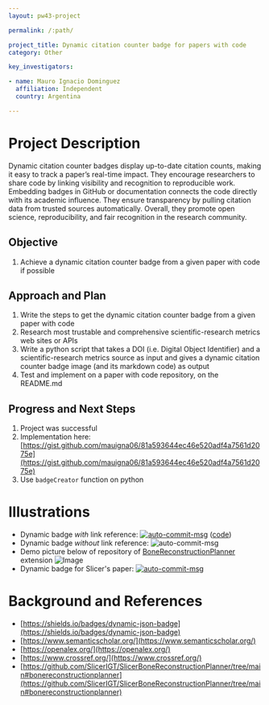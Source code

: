 ```yaml
---
layout: pw43-project

permalink: /:path/

project_title: Dynamic citation counter badge for papers with code
category: Other

key_investigators:

- name: Mauro Ignacio Dominguez
  affiliation: Independent
  country: Argentina

---
```


# Project Description

<!-- Add a short paragraph describing the project. -->


Dynamic citation counter badges display up-to-date citation counts, making it easy to track a paper’s real-time impact. They encourage researchers to share code by linking visibility and recognition to reproducible work. Embedding badges in GitHub or documentation connects the code directly with its academic influence. They ensure transparency by pulling citation data from trusted sources automatically. Overall, they promote open science, reproducibility, and fair recognition in the research community.



## Objective

<!-- Describe here WHAT you would like to achieve (what you will have as end result). -->


1. Achieve a dynamic citation counter badge from a given paper with code if possible 



## Approach and Plan

<!-- Describe here HOW you would like to achieve the objectives stated above. -->


1. Write the steps to get the dynamic citation counter badge from a given paper with code
2. Research most trustable and comprehensive scientific-research metrics web sites or APIs
3. Write a python script that takes a DOI (i.e. Digital Object Identifier) and a scientific-research metrics source as input and gives a dynamic citation counter badge image (and its markdown code) as output
4. Test and implement on a paper with code repository, on the README.md



## Progress and Next Steps

<!-- Update this section as you make progress, describing of what you have ACTUALLY DONE.
     If there are specific steps that you could not complete then you can describe them here, too. -->


1. Project was successful 
2. Implementation here:
[https://gist.github.com/mauigna06/81a593644ec46e520adf4a7561d2075e](https://gist.github.com/mauigna06/81a593644ec46e520adf4a7561d2075e)
3. Use `badgeCreator` function on python



# Illustrations

<!-- Add pictures and links to videos that demonstrate what has been accomplished. -->


- Dynamic badge _with_ link reference: [![auto-commit-msg](https://img.shields.io/badge/dynamic/json?label=Citations&query=%24.citationCount&url=https%3A%2F%2Fapi.semanticscholar.org%2Fgraph%2Fv1%2Fpaper%2FDOI%3A10.1016%2Fj.stlm.2023.100109%3Ffields%3DcitationCount)](https://www.sciencedirect.com/science/article/pii/S2666964123000103#section-cited-by) ([code](https://github.com/SlicerIGT/SlicerBoneReconstructionPlanner/blob/8351095086965ad68db3b9257f3e356c13148e49/README.md?plain=1#L15))
- Dynamic badge _without_ link reference: ![auto-commit-msg](https://img.shields.io/badge/dynamic/json?label=Citations&query=%24.citationCount&url=https%3A%2F%2Fapi.semanticscholar.org%2Fgraph%2Fv1%2Fpaper%2FDOI%3A10.1016%2Fj.stlm.2023.100109%3Ffields%3DcitationCount)
- Demo picture below of repository of [BoneReconstructionPlanner](https://github.com/SlicerIGT/SlicerBoneReconstructionPlanner/tree/main#bonereconstructionplanner) extension
![Image](https://github.com/user-attachments/assets/8d4ddff1-1784-442a-84e1-996052371e35)
- Dynamic badge for Slicer's paper: [![auto-commit-msg](https://img.shields.io/badge/dynamic/json?label=Citations&query=%24.citationCount&url=https%3A%2F%2Fapi.semanticscholar.org%2Fgraph%2Fv1%2Fpaper%2FDOI%3A10.1016%2Fj.mri.2012.05.001%3Ffields%3DcitationCount)](https://www.sciencedirect.com/science/article/abs/pii/S0730725X12001816?via%3Dihub#preview-section-cited-by)



# Background and References

<!-- If you developed any software, include link to the source code repository.
     If possible, also add links to sample data, and to any relevant publications. -->


- [https://shields.io/badges/dynamic-json-badge](https://shields.io/badges/dynamic-json-badge)
- [https://www.semanticscholar.org/](https://www.semanticscholar.org/)
- [https://openalex.org/](https://openalex.org/)
- [https://www.crossref.org/](https://www.crossref.org/)
- [https://github.com/SlicerIGT/SlicerBoneReconstructionPlanner/tree/main#bonereconstructionplanner](https://github.com/SlicerIGT/SlicerBoneReconstructionPlanner/tree/main#bonereconstructionplanner)

